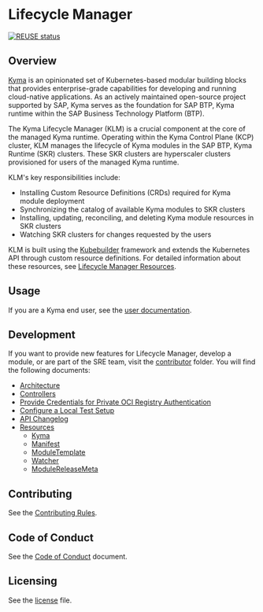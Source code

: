 # Lifecycle Manager

<!-- markdown-link-check-disable-next-line -->
[![REUSE status](https://api.reuse.software/badge/github.com/kyma-project/lifecycle-manager)](https://api.reuse.software/info/github.com/kyma-project/lifecycle-manager)

## Overview

[Kyma](https://kyma-project.io/) is an opinionated set of Kubernetes-based modular building blocks that provides enterprise-grade capabilities for developing and running cloud-native applications. As an actively maintained open-source project supported by SAP, Kyma serves as the foundation for SAP BTP, Kyma runtime within the SAP Business Technology Platform (BTP).

The Kyma Lifecycle Manager (KLM) is a crucial component at the core of the managed Kyma runtime. Operating within the Kyma Control Plane (KCP) cluster, KLM manages the lifecycle of Kyma modules in the SAP BTP, Kyma Runtime (SKR) clusters. These SKR clusters are hyperscaler clusters provisioned for users of the managed Kyma runtime.

KLM's key responsibilities include:
- Installing Custom Resource Definitions (CRDs) required for Kyma module deployment
- Synchronizing the catalog of available Kyma modules to SKR clusters
- Installing, updating, reconciling, and deleting Kyma module resources in SKR clusters
- Watching SKR clusters for changes requested by the users

KLM is built using the [Kubebuilder](https://github.com/kubernetes-sigs/kubebuilder) framework and extends the Kubernetes API through custom resource definitions. For detailed information about these resources, see [Lifecycle Manager Resources](./docs/contributor/resources/README.md).

## Usage

If you are a Kyma end user, see the [user documentation](./docs/user/README.md).

## Development

If you want to provide new features for Lifecycle Manager, develop a module, or are part of the SRE team, visit the [contributor](/docs/contributor/) folder. You will find the following documents:

* [Architecture](/docs/contributor/01-architecture.md)
* [Controllers](/docs/contributor/02-controllers.md)
* [Provide Credentials for Private OCI Registry Authentication](/docs/contributor/03-config-private-registry.md)
* [Configure a Local Test Setup](/docs/contributor/04-local-test-setup.md)
* [API Changelog](/docs/contributor/05-api-changelog.md)
* [Resources](/docs/contributor/resources/README.md)
  * [Kyma](/docs/contributor/resources/01-kyma.md)
  * [Manifest](/docs/contributor/resources/02-manifest.md)
  * [ModuleTemplate](/docs/contributor/resources/03-moduletemplate.md)
  * [Watcher](/docs/contributor/resources/04-watcher.md)
  * [ModuleReleaseMeta](/docs/contributor/resources/05-modulereleasemeta.md)

## Contributing

See the [Contributing Rules](CONTRIBUTING.md).

## Code of Conduct

See the [Code of Conduct](CODE_OF_CONDUCT.md) document.

## Licensing

See the [license](./LICENSE) file.
